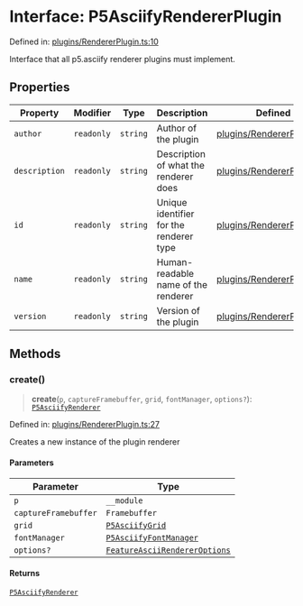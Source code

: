 # Interface: P5AsciifyRendererPlugin

Defined in: [plugins/RendererPlugin.ts:10](https://github.com/humanbydefinition/p5.asciify/blob/87ac6f42db0b8651603642d4c687c7a3e314ba5f/src/lib/plugins/RendererPlugin.ts#L10)

Interface that all p5.asciify renderer plugins must implement.

## Properties

| Property                               | Modifier   | Type     | Description                             | Defined in                                                                                                                                                          |
| -------------------------------------- | ---------- | -------- | --------------------------------------- | ------------------------------------------------------------------------------------------------------------------------------------------------------------------- |
| <a id="author"></a> `author`           | `readonly` | `string` | Author of the plugin                    | [plugins/RendererPlugin.ts:24](https://github.com/humanbydefinition/p5.asciify/blob/87ac6f42db0b8651603642d4c687c7a3e314ba5f/src/lib/plugins/RendererPlugin.ts#L24) |
| <a id="description"></a> `description` | `readonly` | `string` | Description of what the renderer does   | [plugins/RendererPlugin.ts:18](https://github.com/humanbydefinition/p5.asciify/blob/87ac6f42db0b8651603642d4c687c7a3e314ba5f/src/lib/plugins/RendererPlugin.ts#L18) |
| <a id="id"></a> `id`                   | `readonly` | `string` | Unique identifier for the renderer type | [plugins/RendererPlugin.ts:12](https://github.com/humanbydefinition/p5.asciify/blob/87ac6f42db0b8651603642d4c687c7a3e314ba5f/src/lib/plugins/RendererPlugin.ts#L12) |
| <a id="name"></a> `name`               | `readonly` | `string` | Human-readable name of the renderer     | [plugins/RendererPlugin.ts:15](https://github.com/humanbydefinition/p5.asciify/blob/87ac6f42db0b8651603642d4c687c7a3e314ba5f/src/lib/plugins/RendererPlugin.ts#L15) |
| <a id="version"></a> `version`         | `readonly` | `string` | Version of the plugin                   | [plugins/RendererPlugin.ts:21](https://github.com/humanbydefinition/p5.asciify/blob/87ac6f42db0b8651603642d4c687c7a3e314ba5f/src/lib/plugins/RendererPlugin.ts#L21) |

## Methods

### create()

> **create**(`p`, `captureFramebuffer`, `grid`, `fontManager`, `options?`): [`P5AsciifyRenderer`](../../renderers/classes/P5AsciifyRenderer.md)

Defined in: [plugins/RendererPlugin.ts:27](https://github.com/humanbydefinition/p5.asciify/blob/87ac6f42db0b8651603642d4c687c7a3e314ba5f/src/lib/plugins/RendererPlugin.ts#L27)

Creates a new instance of the plugin renderer

#### Parameters

| Parameter            | Type                                                                                       |
| -------------------- | ------------------------------------------------------------------------------------------ |
| `p`                  | `__module`                                                                                 |
| `captureFramebuffer` | `Framebuffer`                                                                              |
| `grid`               | [`P5AsciifyGrid`](../../../../classes/P5AsciifyGrid.md)                                    |
| `fontManager`        | [`P5AsciifyFontManager`](../../../../classes/P5AsciifyFontManager.md)                      |
| `options?`           | [`FeatureAsciiRendererOptions`](../../renderers/interfaces/FeatureAsciiRendererOptions.md) |

#### Returns

[`P5AsciifyRenderer`](../../renderers/classes/P5AsciifyRenderer.md)
